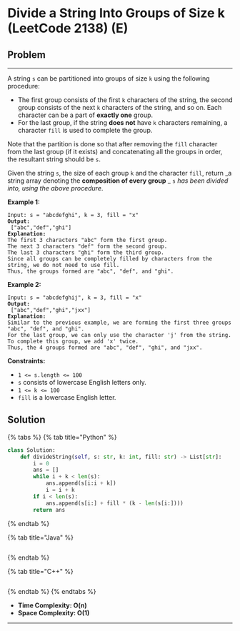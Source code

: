 # Divide a String Into Groups of Size k (LeetCode 2138) (E)

## Problem

****

A string `s` can be partitioned into groups of size `k` using the following procedure:

* The first group consists of the first `k` characters of the string, the second group consists of the next `k` characters of the string, and so on. Each character can be a part of **exactly one** group.
* For the last group, if the string **does not** have `k` characters remaining, a character `fill` is used to complete the group.

Note that the partition is done so that after removing the `fill` character from the last group (if it exists) and concatenating all the groups in order, the resultant string should be `s`.

Given the string `s`, the size of each group `k` and the character `fill`, return _a string array denoting the **composition of every group** _ `s` _has been divided into, using the above procedure_.

&#x20;

**Example 1:**

<pre><code>Input: s = "abcdefghi", k = 3, fill = "x"
<strong>Output:
</strong> ["abc","def","ghi"]
<strong>Explanation:
</strong>The first 3 characters "abc" form the first group.
The next 3 characters "def" form the second group.
The last 3 characters "ghi" form the third group.
Since all groups can be completely filled by characters from the string, we do not need to use fill.
Thus, the groups formed are "abc", "def", and "ghi".</code></pre>

**Example 2:**

<pre><code>Input: s = "abcdefghij", k = 3, fill = "x"
<strong>Output:
</strong> ["abc","def","ghi","jxx"]
<strong>Explanation:
</strong>Similar to the previous example, we are forming the first three groups "abc", "def", and "ghi".
For the last group, we can only use the character 'j' from the string. To complete this group, we add 'x' twice.
Thus, the 4 groups formed are "abc", "def", "ghi", and "jxx".</code></pre>

&#x20;

**Constraints:**

* `1 <= s.length <= 100`
* `s` consists of lowercase English letters only.
* `1 <= k <= 100`
* `fill` is a lowercase English letter.



## Solution&#x20;

{% tabs %}
{% tab title="Python" %}
```python
class Solution:
    def divideString(self, s: str, k: int, fill: str) -> List[str]:
        i = 0
        ans = []
        while i + k < len(s):
            ans.append(s[i:i + k]) 
            i = i + k
        if i < len(s):
            ans.append(s[i:] + fill * (k - len(s[i:])))
        return ans
```
{% endtab %}

{% tab title="Java" %}
```java
```
{% endtab %}

{% tab title="C++" %}
```cpp
```
{% endtab %}
{% endtabs %}

* **Time Complexity: O(n)**
* **Space Complexity: O(1)**

****
